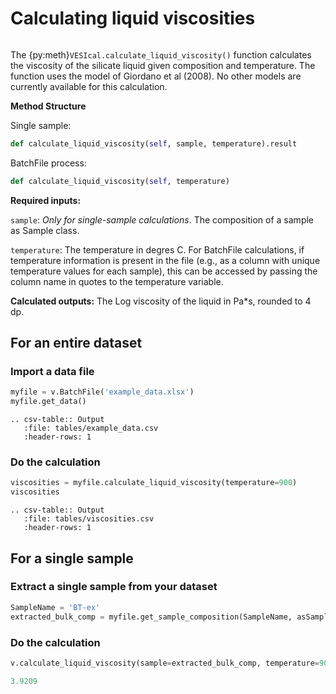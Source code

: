 # Calculating liquid viscosities

```{contents}
```

The {py:meth}`VESIcal.calculate_liquid_viscosity()` function calculates the viscosity of the silicate liquid given composition and temperature. The function uses the model of Giordano et al (2008). No other models are currently available for this calculation.

**Method Structure**

Single sample:

```python
def calculate_liquid_viscosity(self, sample, temperature).result
```

BatchFile process:

```python
def calculate_liquid_viscosity(self, temperature)
```

**Required inputs:**

`sample`: *Only for single-sample calculations*. The composition of a sample as Sample class.

`temperature`: The temperature in degres C. For BatchFile calculations, if temperature information is present in the file (e.g., as a column with unique temperature values for each sample), this can be accessed by passing the column name in quotes to the temperature variable.

**Calculated outputs:**
The Log viscosity of the liquid in Pa\*s, rounded to 4 dp.

## For an entire dataset

### Import a data file

```python
myfile = v.BatchFile('example_data.xlsx')
myfile.get_data()
```

```{eval-rst}
.. csv-table:: Output
   :file: tables/example_data.csv
   :header-rows: 1
```

### Do the calculation

```python
viscosities = myfile.calculate_liquid_viscosity(temperature=900)
viscosities
```

```{eval-rst}
.. csv-table:: Output
   :file: tables/viscosities.csv
   :header-rows: 1
```

## For a single sample

### Extract a single sample from your dataset

```python
SampleName = 'BT-ex'
extracted_bulk_comp = myfile.get_sample_composition(SampleName, asSampleClass=True)
```

### Do the calculation

```python
v.calculate_liquid_viscosity(sample=extracted_bulk_comp, temperature=900).result
```

```python
3.9209
```
